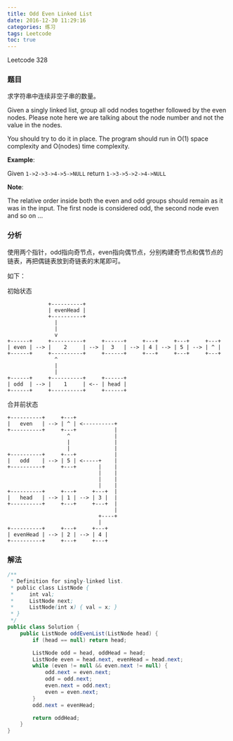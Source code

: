 ```yaml
---
title: Odd Even Linked List
date: 2016-12-30 11:29:16
categories: 练习
tags: Leetcode
toc: true
---
```


Leetcode 328

### 题目

求字符串中连续非空子串的数量。

Given a singly linked list, group all odd nodes together followed by the even nodes. Please note here we are talking about the node number and not the value in the nodes.

You should try to do it in place. The program should run in O(1) space complexity and O(nodes) time complexity.

__Example__:

Given `1->2->3->4->5->NULL`
return `1->3->5->2->4->NULL`

__Note__:

The relative order inside both the even and odd groups should remain as it was in the input. 
The first node is considered odd, the second node even and so on ...


### 分析

使用两个指针，odd指向奇节点，even指向偶节点，分别构建奇节点和偶节点的链表，再把偶链表放到奇链表的末尾即可。

如下：

初始状态

```
             +----------+
             | evenHead |
             +----------+
               |
               |
               v
+------+     +----------+     +------+     +---+     +---+     +---+
| even | --> |    2     | --> |  3   | --> | 4 | --> | 5 | --> | ^ |
+------+     +----------+     +------+     +---+     +---+     +---+
               ^
               |
               |
+------+     +----------+     +------+
| odd  | --> |    1     | <-- | head |
+------+     +----------+     +------+
```

合并前状态

```
+----------+     +---+
|   even   | --> | ^ | <----------+
+----------+     +---+            |
                   ^              |
                   |              |
                   |              |
+----------+     +---+            |
|   odd    | --> | 5 | <-----+    |
+----------+     +---+       |    |
                             |    |
                             |    |
                             |    |
+----------+     +---+     +---+  |
|   head   | --> | 1 | --> | 3 |  |
+----------+     +---+     +---+  |
                                  |
                             +----+
                             |
+----------+     +---+     +---+
| evenHead | --> | 2 | --> | 4 |
+----------+     +---+     +---+
```

### 解法

```java
/**
 * Definition for singly-linked list.
 * public class ListNode {
 *     int val;
 *     ListNode next;
 *     ListNode(int x) { val = x; }
 * }
 */
public class Solution {
    public ListNode oddEvenList(ListNode head) {
        if (head == null) return head;

        ListNode odd = head, oddHead = head;
        ListNode even = head.next, evenHead = head.next;
        while (even != null && even.next != null) {
            odd.next = even.next;
            odd = odd.next;
            even.next = odd.next;
            even = even.next;
        }
        odd.next = evenHead;

        return oddHead;
    }
}
```
